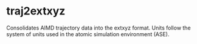 # traj2extxyz
Consolidates AIMD trajectory data into the extxyz format. Units follow the system of units used in the atomic simulation environment (ASE). 
